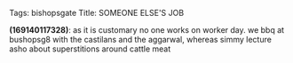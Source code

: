 Tags: bishopsgate
Title: SOMEONE ELSE'S JOB
  
**(169140117328)**: as it is customary no one works on worker day. we bbq at bushopsg8 with the castilans and the aggarwal, whereas simmy lecture asho about superstitions around cattle meat
